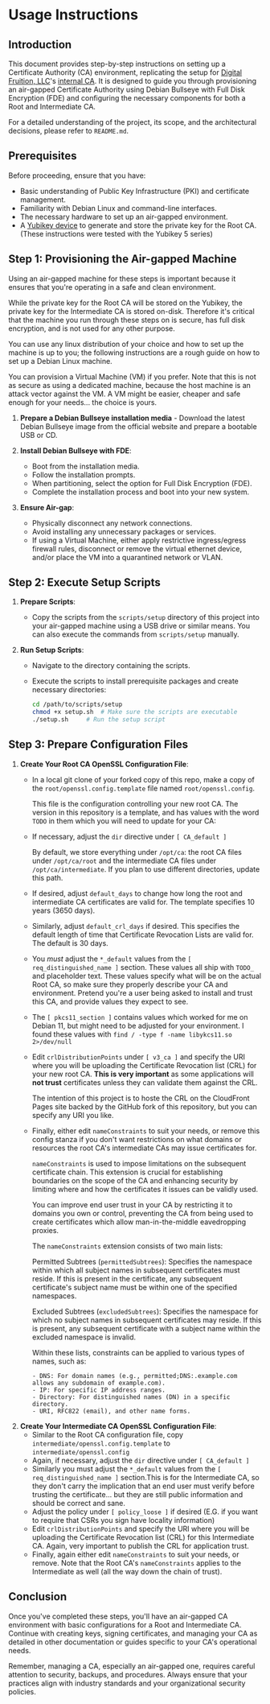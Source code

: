 # Usage Instructions

## Introduction

This document provides step-by-step instructions on setting up a Certificate Authority (CA) environment,
replicating the setup for [Digital Fruition, LLC](https://www.digitalfruition.com/)'s [internal CA](https://ca.digitalfruition.com/).
It is designed to guide you through provisioning an air-gapped Certificate Authority using Debian 
Bullseye with Full Disk Encryption (FDE) and configuring the necessary components for both a Root and 
Intermediate CA.

For a detailed understanding of the project, its scope, and the architectural decisions, please refer to `README.md`.

## Prerequisites

Before proceeding, ensure that you have:

- Basic understanding of Public Key Infrastructure (PKI) and certificate management.
- Familiarity with Debian Linux and command-line interfaces.
- The necessary hardware to set up an air-gapped environment.
- A [Yubikey device](https://www.yubico.com/products/) to generate and store the private key for the Root CA.
  (These instructions were tested with the Yubikey 5 series)

## Step 1: Provisioning the Air-gapped Machine

Using an air-gapped machine for these steps is important because it ensures that you're operating in a safe and clean environment.

While the private key for the Root CA will be stored on the Yubikey, the private key for the 
Intermediate CA is stored on-disk. Therefore it's critical that the machine you run through 
these steps on is secure, has full disk encryption, and is not used for any other purpose.

You can use any linux distribution of your choice and how to set up the machine is up to you;
the following instructions are a rough guide on how to set up a Debian Linux machine.

You can provision a Virtual Machine (VM) if you prefer. Note that this is not as secure as using a dedicated machine, because  the host
machine is an attack vector against the VM. A VM might be easier, cheaper and safe enough for your needs... the choice is yours.


1. **Prepare a Debian Bullseye installation media** - Download the latest Debian Bullseye image from the official website and prepare a bootable USB or CD.

2. **Install Debian Bullseye with FDE**:
   - Boot from the installation media.
   - Follow the installation prompts.
   - When partitioning, select the option for Full Disk Encryption (FDE).
   - Complete the installation process and boot into your new system.

3. **Ensure Air-gap**:
   - Physically disconnect any network connections.
   - Avoid installing any unnecessary packages or services.
   - If using a Virtual Machine, either apply restrictive ingress/egress firewall rules,
     disconnect or remove the virtual ethernet device, and/or place the VM into a
     quarantined network or VLAN.

## Step 2: Execute Setup Scripts

1. **Prepare Scripts**:
   - Copy the scripts from the `scripts/setup` directory of this project into your air-gapped 
     machine using a USB drive or similar means.
     You can also execute the commands from `scripts/setup` manually.

2. **Run Setup Scripts**:
   - Navigate to the directory containing the scripts.
   - Execute the scripts to install prerequisite packages and create necessary directories:

     ```bash
     cd /path/to/scripts/setup
     chmod +x setup.sh  # Make sure the scripts are executable
     ./setup.sh     # Run the setup script
     ```

## Step 3: Prepare Configuration Files

1. **Create Your Root CA OpenSSL Configuration File**:
   - In a local git clone of your forked copy of this repo, make a copy of the
    `root/openssl.config.template` file named `root/openssl.config`.
     
     This file is the configuration controlling your new root CA.
     The version in this repository is a template, and has values with the word
     `TODO` in them which you will need to update for your CA:
   - If necessary, adjust the `dir` directive under `[ CA_default ]`
     
     By default, we store everything under `/opt/ca`: the root CA files under
     `/opt/ca/root` and the intermediate CA files under `/opt/ca/intermediate`.
     If you plan to use different directories, update this path.
   - If desired, adjust `default_days` to change how long the root and 
     intermediate CA certificates are valid for. The template specifies 10 years
     (3650 days).
   - Similarly, adjust `default_crl_days` if desired. This specifies the default
     length of time that Certificate Revocation Lists are valid for. The default
     is 30 days.
   - You *must* adjust the `*_default` values from the `[ req_distinguished_name ]`
     section. These values all ship with `TODO_` and placeholder text. These
     values specify what will be on the actual Root CA, so make sure they
     properly describe your CA and environment. Pretend you're a user being asked
     to install and trust this CA, and provide values they expect to see.
   - The `[ pkcs11_section ]` contains values which worked for me on Debian 11,
     but might need to be adjusted for your environment. I found these values
     with `find / -type f -name libykcs11.so 2>/dev/null`
   - Edit `crlDistributionPoints` under `[ v3_ca ]` and specify the URI
     where you will be uploading the Certificate Revocation list (CRL) for your
     new root CA. **This is very important** as some applications will **not trust**
     certificates unless they can validate them against the CRL.

     The intention of this project is to hoste the CRL on the CloudFront Pages
     site backed by the GitHub fork of this repository, but you can specify any
     URI you like.
   - Finally, either edit `nameConstraints` to suit your needs, or remove this
     config stanza if you don't want restrictions on what domains or resources 
     the root CA's intermediate CAs may issue certificates for.

     `nameConstraints` is used to impose limitations on the subsequent 
     certificate chain. This extension is crucial for establishing boundaries on
     the scope of the CA and enhancing security by limiting where and how the 
     certificates it issues can be validly used.

     You can improve end user trust in your CA by restricting it to domains you
     own or control, preventing the CA from being used to create certificates 
     which allow man-in-the-middle eavedropping proxies.

     The `nameConstraints` extension consists of two main lists:

     Permitted Subtrees (`permittedSubtrees`): Specifies the namespace within 
     which all subject names in subsequent certificates must reside. If this is
     present in the certificate, any subsequent certificate's subject name must 
     be within one of the specified namespaces.

     Excluded Subtrees (`excludedSubtrees`): Specifies the namespace for which 
     no subject names in subsequent certificates may reside. If this is present,
     any subsequent certificate with a subject name within the excluded namespace
     is invalid.

     Within these lists, constraints can be applied to various types of names, 
     such as:

         - DNS: For domain names (e.g., permitted;DNS:.example.com allows any subdomain of example.com).
         - IP: For specific IP address ranges.
         - Directory: For distinguished names (DN) in a specific directory.
         - URI, RFC822 (email), and other name forms.

2. **Create Your Intermediate CA OpenSSL Configuration File**:
   - Similar to the Root CA configuration file, copy `intermediate/openssl.config.template`
     to `intermediate/openssl.config`
   - Again, if necessary, adjust the `dir` directive under `[ CA_default ]`
   - Similarly you must adjust the `*_default` values from the `[ req_distinguished_name ]`
     section.This is for the Intermediate CA, so they don't carry the implication
     that an end user must verify before trusting the certificate... but they are
     still public information and should be correct and sane.
   - Adjust the policy under `[ policy_loose ]` if desired (E.G. if you want to
     require that CSRs you sign have locality information)
   - Edit `crlDistributionPoints` and specify the URI where you will be uploading
     the Certificate Revocation list (CRL) for this Intermediate CA. Again, very
     important to publish the CRL for application trust.
   - Finally, again either edit `nameConstraints` to suit your needs, or remove.
     Note that the Root CA's `nameConstraints` applies to the Intermediate as well
     (all the way down the chain of trust).

## Conclusion

Once you've completed these steps, you'll have an air-gapped CA environment with basic configurations for a Root and Intermediate CA. Continue with creating keys, signing certificates, and managing your CA as detailed in other documentation or guides specific to your CA's operational needs.

Remember, managing a CA, especially an air-gapped one, requires careful attention to security, backups, and procedures. Always ensure that your practices align with industry standards and your organizational security policies.
